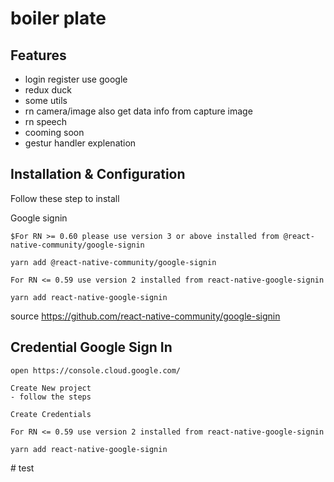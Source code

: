 ﻿# boiler plate

## Features
* login register use google
* redux duck
* some utils
* rn camera/image also get data info from capture image
* rn speech
* cooming soon
* gestur handler explenation

## Installation & Configuration
Follow these step to install

Google signin
```
$For RN >= 0.60 please use version 3 or above installed from @react-native-community/google-signin

yarn add @react-native-community/google-signin

For RN <= 0.59 use version 2 installed from react-native-google-signin

yarn add react-native-google-signin
```
source https://github.com/react-native-community/google-signin


## Credential Google Sign In

```
open https://console.cloud.google.com/

Create New project 
- follow the steps

Create Credentials

For RN <= 0.59 use version 2 installed from react-native-google-signin

yarn add react-native-google-signin
```
#   t e s t  
 